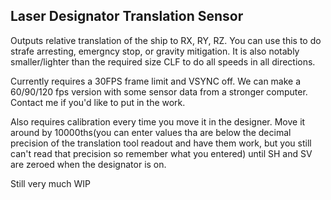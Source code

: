 ## Laser Designator Translation Sensor

Outputs relative translation of the ship to RX, RY, RZ. You can use this to do strafe arresting, emergncy stop, or gravity mitigation. 
It is also notably smaller/lighter than the required size CLF to do all speeds in all directions.

Currently requires a 30FPS frame limit and VSYNC off. We can make a 60/90/120 fps version with some sensor data from a stronger computer. 
Contact me if you'd like to put in the work.

Also requires calibration every time you move it in the designer. Move it around by 10000ths(you can enter values tha are below the decimal precision of the translation tool readout and have them work, but you still can't read that precision so remember what you entered) until SH and SV are zeroed when the designator is on.

Still very much WIP
